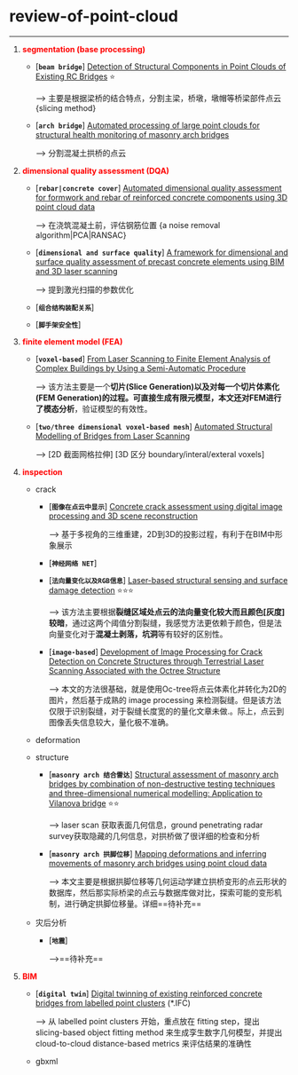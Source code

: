 # review-of-point-cloud
---
1. <span style="color:red;font-weight:bold">segmentation (base processing)</span>
   
    * [__`beam bridge`__] [Detection of Structural Components in Point Clouds of Existing RC Bridges](https://kdocs.cn/l/si4nXfaLdY47) :star:
    
      --> 主要是根据梁桥的结合特点，分割主梁，桥墩，墩帽等桥梁部件点云  {slicing method}
    
    * [__`arch bridge`__] [Automated processing of large point clouds for structural health monitoring of masonry arch bridges](https://kdocs.cn/l/sdMQMWY2tSdw)
      
      --> 分割混凝土拱桥的点云
    
2. <span style="color:red;font-weight:bold">dimensional quality assessment (DQA)</span>
   
    * [__`rebar|concrete cover`__] [Automated dimensional quality assessment for formwork and rebar of reinforced concrete components using 3D point cloud data](https://kdocs.cn/l/sfr2Gi37urGF)
    
      --> 在浇筑混凝土前，评估钢筋位置 {a noise removal algorithm|PCA|RANSAC}
    
    * [__`dimensional and surface quality`__] [A framework for dimensional and surface quality assessment of precast concrete elements using BIM and 3D laser scanning](https://kdocs.cn/l/strjem8y7vN3)
    
      --> 提到激光扫描的参数优化
      
    * [__`组合结构装配关系`__]
    
    * [__`脚手架安全性`__]
    
3. <span style="color:red;font-weight:bold">finite element model (FEA)</span>

    * [__`voxel-based`__] [From Laser Scanning to Finite Element Analysis of Complex Buildings by Using a Semi-Automatic Procedure](https://kdocs.cn/l/samrAcuI4TZk)

      --> 该方法主要是一个**切片(Slice Generation)以及对每一个切片体素化(FEM Generation)**的过程。可直接生成有限元模型，本文还对FEM进行了**模态分析**，验证模型的有效性。

    * [__`two/three dimensional voxel-based mesh`__] [Automated Structural Modelling of Bridges from Laser Scanning](https://kdocs.cn/l/stwxqkotQchm)

      --> [2D 截面网格拉伸] [3D 区分 boundary/interal/exteral voxels]

4. <span style="color:red;font-weight:bold">inspection</span>

    * crack

      * [__`图像在点云中显示`__] [Concrete crack assessment using digital image processing and 3D scene reconstruction](https://kdocs.cn/l/sm1RhNMyNpso)

        --> 基于多视角的三维重建，2D到3D的投影过程，有利于在BIM中形象展示

      * [__`神经网络 NET`__]

      * [__`法向量变化以及RGB信息`__] [Laser-based structural sensing and surface damage detection](https://kdocs.cn/l/srbBv5jSkRbP)  :star::star::star:

        --> 该方法主要根据**裂缝区域处点云的法向量变化较大而且颜色[灰度]较暗**，通过这两个阈值分割裂缝，我感觉方法更依赖于颜色，但是法向量变化对于**混凝土剥落，坑洞**等有较好的区别性。
        
      * [__`image-based`__] [Development of Image Processing for Crack Detection on Concrete Structures through Terrestrial Laser Scanning Associated with the Octree Structure](https://kdocs.cn/l/seXtLmlA5sSW)

        --> 本文的方法很基础，就是使用Oc-tree将点云体素化并转化为2D的图片，然后基于成熟的 image processing 来检测裂缝。但是该方法仅限于识别裂缝，对于裂缝长度宽的的量化文章未做.。际上，点云到图像丢失信息较大，量化极不准确。

    * deformation

    * structure

      * [__`masonry arch 结合雷达`__] [Structural assessment of masonry arch bridges by combination of non-destructive testing techniques and three-dimensional numerical modelling: Application to Vilanova bridge](https://kdocs.cn/l/spLH6WURi0kL)  :star::star:

        --> laser scan 获取表面几何信息，ground penetrating radar survey获取隐藏的几何信息，对拱桥做了很详细的检查和分析
        
      * [__`masonry arch 拱脚位移`__] [Mapping deformations and inferring movements of masonry arch bridges using point cloud data](https://kdocs.cn/l/som0epENnA4d)

        --> 本文主要是根据拱脚位移等几何运动学建立拱桥变形的点云形状的数据库，然后那实际桥梁的点云与数据库做对比，探索可能的变形机制，进行确定拱脚位移量。详细==待补充==

    * 灾后分析

      * [__`地震`__]

        -->==待补充==

      

5. <span style="color:red;font-weight:bold">BIM</span>

    * [__`digital twin`__] [Digital twinning of existing reinforced concrete bridges from labelled point clusters](https://kdocs.cn/l/srTYdTxHwknD) (*.IFC)

      --> 从 labelled point clusters 开始，重点放在 fitting step，提出 slicing-based object fitting method 来生成孪生数字几何模型，并提出 cloud-to-cloud distance-based metrics 来评估结果的准确性

    * gbxml
